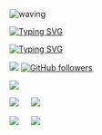 ![waving](https://capsule-render.vercel.app/api?type=waving&height=90&color=gradient)

[![Typing SVG](https://readme-typing-svg.herokuapp.com?font=Pacifico&color=%2336BCF7&size=48&center=true&vCenter=true&width=1200&height=100&lines=Hi+I+Am+CISSE410;An+enthusiast+Developer)]()

 [![Typing SVG](https://readme-typing-svg.herokuapp.com?font=Pacifico&color=%2336BCF7&size=48&center=true&vCenter=true&width=1200&height=100&lines=La+curiosité,;la+motivation;au+cœur+de+ce+que+je+fais)]()

![](https://komarev.com/ghpvc/?username=cisse410)
[![GitHub followers](https://img.shields.io/github/followers/cisse410.svg?style=social&label=Follows&maxAge=30000&r=5465465)](https://github.com/cisse410?tab=followers)

 

<p>

![](http://github-profile-summary-cards.vercel.app/api/cards/profile-details?username=cisse410&theme=blueberry)

![](http://github-profile-summary-cards.vercel.app/api/cards/repos-per-language?username=cisse410&theme=blueberry)⠀   ![](http://github-profile-summary-cards.vercel.app/api/cards/most-commit-language?username=cisse410&theme=blueberry)


![](http://github-profile-summary-cards.vercel.app/api/cards/stats?username=cisse410&theme=blueberry)⠀   ![](http://github-profile-summary-cards.vercel.app/api/cards/productive-time?username=cisse410&theme=blueberry&utcOffset=8)

</p>
